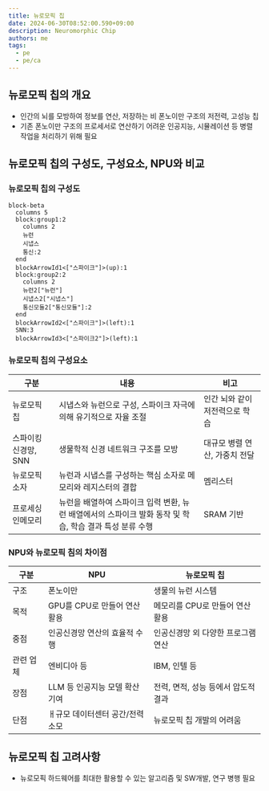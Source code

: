 ```yaml
---
title: 뉴로모픽 칩
date: 2024-06-30T08:52:00.590+09:00
description: Neuromorphic Chip
authors: me
tags: 
  - pe
  - pe/ca 
---
```


## 뉴로모픽 칩의 개요

- 인간의 뇌를 모방하여 정보를 연산, 저장하는 비 폰노이만 구조의 저전력, 고성능 칩
- 기존 폰노이만 구조의 프로세서로 연산하기 어려운 인공지능, 시뮬레이션 등 병렬 작업을 처리하기 위해 필요

## 뉴로모픽 칩의 구성도, 구성요소, NPU와 비교

### 뉴로모픽 칩의 구성도

```mermaid
block-beta
  columns 5
  block:group1:2
    columns 2
    뉴런
    시냅스
    통신:2
  end
  blockArrowId1<["스파이크"]>(up):1
  block:group2:2
    columns 2
    뉴런2["뉴런"]
    시냅스2["시냅스"]
    통신모듈2["통신모듈"]:2
  end
  blockArrowId2<["스파이크"]>(left):1
  SNN:3
  blockArrowId3<["스파이크2"]>(left):1
```

### 뉴로모픽 칩의 구성요소

| 구분 | 내용 | 비고 |
| --- | --- | --- |
| 뉴로모픽 칩 | 시냅스와 뉴런으로 구성, 스파이크 자극에 의해 유기적으로 자율 조절 | 인간 뇌와 같이 저전력으로 학습 |
| 스파이킹 신경망, SNN | 생물학적 신경 네트워크 구조를 모방 | 대규모 병렬 연산, 가중치 전달 |
| 뉴로모픽 소자 | 뉴런과 시냅스를 구성하는 핵심 소자로 메모리와 레지스터의 결합 | 멤리스터 |
| 프로세싱 인메모리 | 뉴런을 배열하여 스파이크 입력 변환, 뉴런 배열에서의 스파이크 발화 동작 및 학습, 학습 결과 특성 분류 수행 | SRAM 기반 |

### NPU와 뉴로모픽 침의 차이점

| 구분 | NPU | 뉴로모픽 칩 |
| --- | --- | --- |
| 구조 | 폰노이만 | 생물의 뉴런 시스템 |
| 목적 | GPU를 CPU로 만들어 연산 활용 | 메모리를 CPU로 만들어 연산 활용 |
| 중점 | 인공신경망 연산의 효율적 수행 | 인공신경망 외 다양한 프로그램 연산 |
| 관련 업체 | 엔비디아 등 | IBM, 인텔 등 |
| 장점 | LLM 등 인공지능 모델 확산 기여 | 전력, 면적, 성능 등에서 압도적 결과 |
| 단점 | ㅐ규모 데이터센터 공간/전력 소모 | 뉴로모픽 칩 개발의 어려움 |

## 뉴로모픽 칩 고려사항

- 뉴로모픽 하드웨어를 최대한 활용할 수 있는 알고리즘 및 SW개발, 연구 병행 필요
